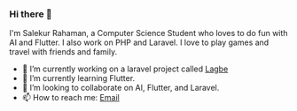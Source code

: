### Hi there 👋
I'm Salekur Rahaman, a Computer Science Student who loves to do fun with AI and Flutter. I also work on PHP and Laravel. I love to play games and travel with friends and family.

- 🔭 I’m currently working on a laravel project called [Lagbe](https://github.com/LagbeDev)
- 🌱 I’m currently learning Flutter.
- 👯 I’m looking to collaborate on AI, Flutter, and Laravel.
- 📫 How to reach me: [Email](mailto:salekur9@gmail.com)

<!--
- 🤔 I’m looking for a job to sustain myself in this world.
- ⚡ Fun fact: I forget to eat and sometimes sleep during my ongoing project.
- 💬 Ask me about ...
- 😄 Pronouns: ...
-->
